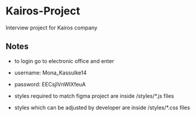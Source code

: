 # Kairos-Project 

Interview project for Kairos company


## Notes
* to login go to electronic office and enter
* username: Mona_Kassulke14
* password: EECsjlVnWIXfeuA


* styles required to match figma project are inside /styles/*.js files
* styles which can be adjusted by developer are inside /styles/*.css files

